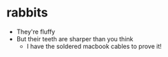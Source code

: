 # rabbits

* They're fluffy
* But their teeth are sharper than you think
	* I have the soldered macbook cables to prove it!